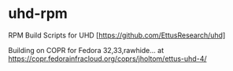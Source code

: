 # uhd-rpm

RPM Build Scripts for UHD [https://github.com/EttusResearch/uhd]

Building on COPR for Fedora 32,33,rawhide... at https://copr.fedorainfracloud.org/coprs/jholtom/ettus-uhd-4/
